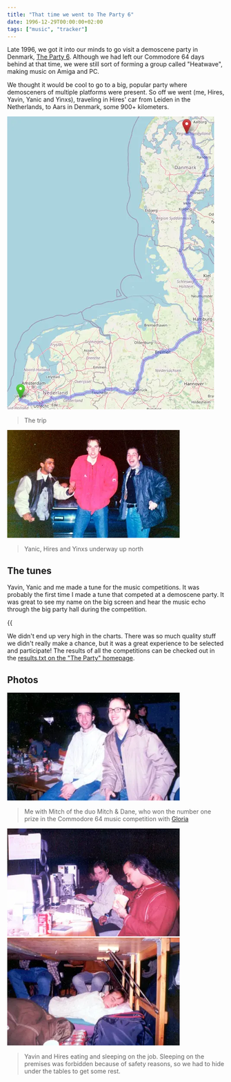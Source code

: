 ```yaml
---
title: "That time we went to The Party 6"
date: 1996-12-29T00:00:00+02:00
tags: ["music", "tracker"]
---
```


Late 1996, we got it into our minds to go visit a demoscene party in Denmark,
[The Party 6](https://demozoo.org/parties/95/). Although we had left our
Commodore 64 days behind at that time, we were still sort of forming a group
called "Heatwave", making music on Amiga and PC.

We thought it would be cool to go to a big, popular party where demosceners of
multiple platforms were present. So off we went (me, Hires, Yavin, Yanic and
Yinxs), traveling in Hires' car from Leiden in the Netherlands, to Aars in
Denmark, some 900+ kilometers.

![The trip on a map](trip.webp)

> The trip

![Photo of Yanic, Hires and Yinxs with the car](car.webp)

> Yanic, Hires and Yinxs underway up north

## The tunes

Yavin, Yanic and me made a tune for the music competitions. It was probably the
first time I made a tune that competed at a demoscene party. It was great to see
my name on the big screen and hear the music echo through the big party hall
during the competition.

{{<audio src="/posts/theparty6/yth-olohof97.mp3" caption="Olohof '97 by me, 19th place in the multichannel music compo" >}}
{{<audio src="/posts/theparty6/yav-motownfunk.mp3" caption="Motown Funk by Yavin, 21st place in the 4-channel music compo" >}}
{{<audio src="/posts/theparty6/yan-thehappyparty.mp3" caption="The Happy Party by Yanic, 23rd place in the 4-channel music compo" >}}

We didn't end up very high in the charts. There was so much quality stuff we
didn't really make a chance, but it was a great experience to be selected and
participate! The results of all the competitions can be checked out in the
[results.txt on the "The Party"
homepage](https://demozoo.org/parties/95/results_file/174/).

## Photos

![{Photo of Youth/Heatwave and Mitch/Crest/Mitch&Dane](mitch.webp)

> Me with Mitch of the duo Mitch & Dane, who won the number one prize in the
> Commodore 64 music competition with [Gloria](https://demozoo.org/music/18704/)

![Photo of Hires and Yavin behind their computers](hires_yavin.webp)
![Photo of Hires sleeping under a table](hires-sleep.webp)

> Yavin and Hires eating and sleeping on the job. Sleeping on the premises was
> forbidden because of safety reasons, so we had to hide under the tables to get
> some rest.
